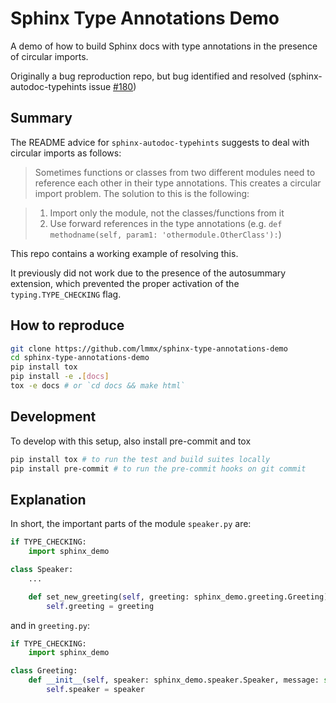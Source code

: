 # Sphinx Type Annotations Demo

A demo of how to build Sphinx docs with type annotations in the presence of circular imports.

Originally a bug reproduction repo, but bug identified and resolved
(sphinx-autodoc-typehints issue
[#180](https://github.com/agronholm/sphinx-autodoc-typehints/issues/180))

## Summary

The README advice for `sphinx-autodoc-typehints` suggests to deal with circular imports as follows:

> Sometimes functions or classes from two different modules need to reference each other in their
> type annotations. This creates a circular import problem. The solution to this is the following:

> 1.  Import only the module, not the classes/functions from it
> 2.  Use forward references in the type annotations
>     (e.g. `def methodname(self, param1: 'othermodule.OtherClass'):`)

This repo contains a working example of resolving this.

It previously did not work due to the presence of the autosummary extension,
which prevented the proper activation of the `typing.TYPE_CHECKING` flag.

## How to reproduce

```sh
git clone https://github.com/lmmx/sphinx-type-annotations-demo
cd sphinx-type-annotations-demo
pip install tox
pip install -e .[docs]
tox -e docs # or `cd docs && make html`
```

## Development

To develop with this setup, also install pre-commit and tox

```sh
pip install tox # to run the test and build suites locally
pip install pre-commit # to run the pre-commit hooks on git commit
```

## Explanation

In short, the important parts of the module `speaker.py` are:

```py
if TYPE_CHECKING:
    import sphinx_demo

class Speaker:
    ...

    def set_new_greeting(self, greeting: sphinx_demo.greeting.Greeting) -> None:
        self.greeting = greeting
```

and in `greeting.py`:

```py
if TYPE_CHECKING:
    import sphinx_demo

class Greeting:
    def __init__(self, speaker: sphinx_demo.speaker.Speaker, message: str = "Hello "):
        self.speaker = speaker
```
